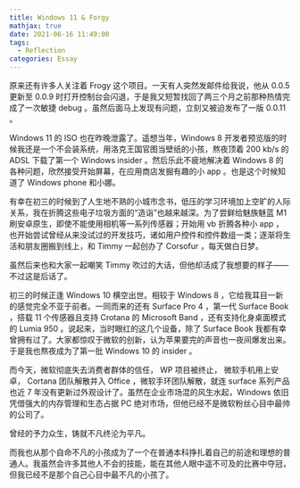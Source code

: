 ```yaml
---
title: Windows 11 & Forgy
mathjax: true
date: 2021-06-16 11:49:00
tags: 
  - Reflection
categories: Essay
---
```


原来还有许多人关注着 Frogy 这个项目。一天有人突然发邮件给我说，他从 0.0.5 更新至 0.0.9 时打开控制台会闪退，于是我又短暂找回了两三个月之前那种热情完成了一次敏捷 debug 。虽然后面马上发现有问题，立刻又被迫发布了一版 0.0.11 。

Windows 11 的 ISO 也在昨晚泄露了。遥想当年，Windows 8 开发者预览版的时候我还是一个不会装系统，用洛克王国官图当壁纸的小孩，熬夜顶着 200 kb/s 的 ADSL 下载了第一个 Windows insider 。然后乐此不疲地解决着 Windows 8 的各种问题，欣然接受开始屏幕，在应用商店发掘有趣的小 app 。也是这个时候知道了 Windows phone 和小娜。

有幸在初三的时候到了人生地不熟的小城市念书，低压的学习环境加上空旷的人际关系，我在折腾这些电子垃圾方面的“造诣”也越来越深。为了尝鲜给魅族魅蓝 M1 刷安卓原生，即使不能使用相机等一系列传感器；开始用 vb 折腾各种小 app ，也开始尝试曾经从来没试过的开发技巧，诸如用户控件和控件数组一类；逐渐将生活和朋友圈搬到线上，和 Timmy 一起创办了 Corsofur ，每天做白日梦。

虽然后来也和大家一起嘲笑 Timmy 吹过的大话，但他却活成了我想要的样子——不过这是后话了。

初三的时候正逢 Windows 10 横空出世。相较于 Windows 8 ，它给我耳目一新的感觉完全不亚于前者。一同而来的还有 Surface Pro 4 ，第一代 Surface Book ，搭载 11 个传感器且支持 Crotana 的 Microsoft Band ，还有支持化身桌面模式的 Lumia 950 。说起来，当时眼红的这几个设备，除了 Surface Book 我都有幸曾拥有过了。大家都惊叹于微软的创新，认为苹果要完的声音也一夜间爆发出来。于是我也熬夜成为了第一批 Windows 10 的 insider 。

而今天，微软彻底失去消费者群体的信任， WP 项目被终止， 微软手机用上安卓， Cortana 团队解散并入 Office ，微软手环团队解散，就连 surface 系列产品也近 7 年没有更新过外观设计了。虽然在企业市场混的风生水起，Windows 依旧凭借强大的内存管理和生态占据 PC 绝对市场，但他已经不是微软粉丝心目中最帅的公司了。

曾经的予力众生，铸就不凡终沦为平凡。

而我也从那个自命不凡的小孩成为了一个在普通本科挣扎着自己的前途和理想的普通人。我虽然会许多其他人不会的技能，能在其他人眼中遥不可及的比赛中夺冠，但我已经不是那个自己心目中最不凡的小孩了。
